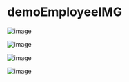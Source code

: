 # demoEmployeeIMG

![image](https://github.com/user-attachments/assets/7cbb8e0d-88cc-4c06-aee6-83868353c25f)

![image](https://github.com/user-attachments/assets/0424aedf-b9b1-473a-b02b-d802b05ed20b)




![image](https://github.com/user-attachments/assets/0a17532a-bd91-4941-8dbc-054519837e20)

![image](https://github.com/user-attachments/assets/8f5f2a2e-ff82-44c2-8981-7b1c41964557)





